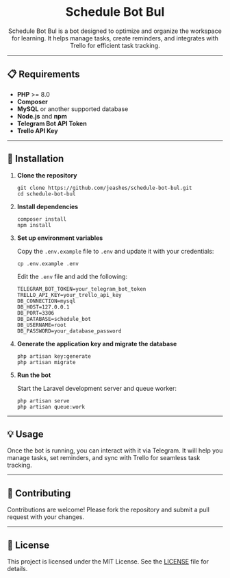 <h1 align="center">Schedule Bot Bul</h1>

<p align="center">
  Schedule Bot Bul is a bot designed to optimize and organize the workspace for learning. It helps manage tasks, create reminders, and integrates with Trello for efficient task tracking.
</p>

---

<h2>📋 Requirements</h2>

<ul>
  <li><strong>PHP</strong> >= 8.0</li>
  <li><strong>Composer</strong></li>
  <li><strong>MySQL</strong> or another supported database</li>
  <li><strong>Node.js</strong> and <strong>npm</strong></li>
  <li><strong>Telegram Bot API Token</strong></li>
  <li><strong>Trello API Key</strong></li>
</ul>

---

<h2>🚀 Installation</h2>

<ol>
  <li>
    <strong>Clone the repository</strong>
    <pre><code>git clone https://github.com/jeashes/schedule-bot-bul.git  
cd schedule-bot-bul</code></pre>
  </li>

  <li>
    <strong>Install dependencies</strong>
    <pre><code>composer install  
npm install</code></pre>
  </li>

  <li>
    <strong>Set up environment variables</strong>
    <p>Copy the <code>.env.example</code> file to <code>.env</code> and update it with your credentials:</p>
    <pre><code>cp .env.example .env</code></pre>
    <p>Edit the <code>.env</code> file and add the following:</p>
    <pre><code>TELEGRAM_BOT_TOKEN=your_telegram_bot_token  
TRELLO_API_KEY=your_trello_api_key  
DB_CONNECTION=mysql  
DB_HOST=127.0.0.1  
DB_PORT=3306  
DB_DATABASE=schedule_bot  
DB_USERNAME=root  
DB_PASSWORD=your_database_password</code></pre>
  </li>

  <li>
    <strong>Generate the application key and migrate the database</strong>
    <pre><code>php artisan key:generate  
php artisan migrate</code></pre>
  </li>

  <li>
    <strong>Run the bot</strong>
    <p>Start the Laravel development server and queue worker:</p>
    <pre><code>php artisan serve  
php artisan queue:work</code></pre>
  </li>
</ol>

---

<h2>💡 Usage</h2>

<p>Once the bot is running, you can interact with it via Telegram. It will help you manage tasks, set reminders, and sync with Trello for seamless task tracking.</p>

---

<h2>🤝 Contributing</h2>

<p>Contributions are welcome! Please fork the repository and submit a pull request with your changes.</p>

---

<h2>📄 License</h2>

<p>This project is licensed under the MIT License. See the <a href="LICENSE">LICENSE</a> file for details.</p>
